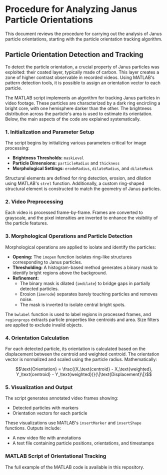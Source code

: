# Procedure for Analyzing Janus Particle Orientations

This document reviews the procedure for carrying out the analysis of Janus particle orientations, starting with the particle orientation tracking algorithm.

## Particle Orientation Detection and Tracking

To detect the particle orientation, a crucial property of Janus particles was exploited: their coated layer, typically made of carbon. This layer creates a zone of higher contrast observable in recorded videos. Using MATLAB's pattern detection tools, it is possible to assign an orientation vector to each particle.

The MATLAB script implements an algorithm for tracking Janus particles in video footage. These particles are characterized by a dark ring encircling a bright core, with one hemisphere darker than the other. The brightness distribution across the particle's area is used to estimate its orientation. Below, the main aspects of the code are explained systematically.

### 1. Initialization and Parameter Setup

The script begins by initializing various parameters critical for image processing:
- **Brightness Thresholds:** `maskLevel`
- **Particle Dimensions:** `particleRadius` and `thickness`
- **Morphological Settings:** `erodeRadius`, `dilateRadius`, and `dilateMask`

Structural elements are defined for ring detection, erosion, and dilation using MATLAB's `strel` function. Additionally, a custom ring-shaped structural element is constructed to match the geometry of Janus particles.

### 2. Video Preprocessing

Each video is processed frame-by-frame. Frames are converted to grayscale, and the pixel intensities are inverted to enhance the visibility of the particle features.

### 3. Morphological Operations and Particle Detection

Morphological operations are applied to isolate and identify the particles:
- **Opening:** The `imopen` function isolates ring-like structures corresponding to Janus particles.
- **Thresholding:** A histogram-based method generates a binary mask to identify bright regions above the background.
- **Refinement:** 
  - The binary mask is dilated (`imdilate`) to bridge gaps in partially detected particles.
  - Erosion (`imerode`) separates barely touching particles and removes noise.
  - The mask is inverted to isolate central bright spots.

The `bwlabel` function is used to label regions in processed frames, and `regionprops` extracts particle properties like centroids and area. Size filters are applied to exclude invalid objects.

### 4. Orientation Calculation

For each detected particle, its orientation is calculated based on the displacement between the centroid and weighted centroid. The orientation vector is normalized and scaled using the particle radius. Mathematically:

$$\text{Orientation} = \frac{(X_\text{centroid} - X_\text{weighted}, Y_\text{centroid} - Y_\text{weighted})}{\|\text{Displacement}\|}$$


### 5. Visualization and Output

The script generates annotated video frames showing:
- Detected particles with markers
- Orientation vectors for each particle

These visualizations use MATLAB's `insertMarker` and `insertShape` functions. Outputs include:
- A new video file with annotations
- A text file containing particle positions, orientations, and timestamps

### MATLAB Script of Orientational Tracking

The full example of the MATLAB code is available in this repository.
